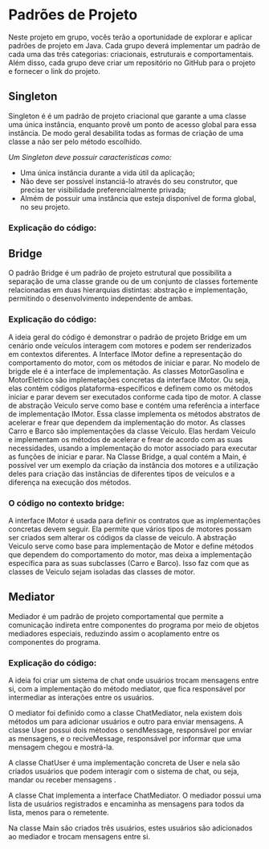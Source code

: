 # Padrões de Projeto
Neste projeto em grupo, vocês terão a oportunidade de explorar e aplicar padrões
de projeto em Java. Cada grupo deverá implementar um padrão de cada uma das
três categorias: criacionais, estruturais e comportamentais. Além disso, cada
grupo deve criar um repositório no GitHub para o projeto e fornecer o link do
projeto.

## Singleton
Singleton é é um padrão de projeto criacional que garante a uma classe uma única instância, enquanto provê um ponto de acesso global para essa instância. De modo geral desabilita todas as formas de criação de uma classe a não ser pelo método escolhido.

*Um Singleton deve possuir características como:*
- Uma única instância durante a vida útil da aplicação;
- Não deve ser possível instanciá-lo através do seu construtor, que precisa ter visibilidade preferencialmente privada;
- Almém de possuir uma instância que esteja disponível de forma global, no seu projeto.



### Explicação do código:

## Bridge
O padrão Bridge é um padrão de projeto estrutural que possibilita a separação de uma classe grande ou de um conjunto de classes fortemente relacionadas em duas hierarquias distintas: abstração e implementação, permitindo o desenvolvimento independente de ambas.

### Explicação do código:
A ideia geral do código é demonstrar o padrão de projeto Bridge em um cenário onde veículos interagem com motores e podem ser renderizados em  contextos diferentes.
A Interface IMotor define a representação do comportamento do motor, com os métodos de iniciar e parar. No modelo de brigde ele é a interface de implementação.
As classes MotorGasolina e MotorEletrico são implemetações concretas da interface IMotor. Ou seja, elas contém códigos plataforma-específicos e definem como os métodos iniciar e parar devem ser executados conforme cada tipo de motor.
A classe de abstração Veiculo serve como base e contém uma referência a interface de implementação IMotor. Essa classe implementa os métodos abstratos de acelerar e frear que dependem da implementação do motor.
As classes Carro e Barco são implementações da classe Veiculo. Elas herdam Veiculo e implementam os métodos de acelerar e frear de acordo com as suas necessidades, usando a implementação do motor associado para executar as funções de iniciar e parar.
Na Classe Bridge, a qual contém a Main, é possível ver um exemplo da criação da instância dos motores e a utilização deles para criação das instâncias de diferentes tipos de veículos e a diferença na execução dos métodos.

### O código no contexto bridge:
A interface IMotor é usada para definir os contratos que as implementações concretas devem seguir. Ela permite que vários tipos de motores possam ser criados sem alterar os códigos da classe de veículo.
A abstração Veiculo serve como base para implementação de Motor e define métodos que dependem do comportamento do motor, mas deixa a implementação específica para as suas subclasses (Carro e Barco). Isso faz com que as classes de Veiculo sejam isoladas das classes de motor. 

## Mediator
Mediador é um padrão de projeto comportamental que permite a comunicação indireta entre componentes do programa por meio de objetos mediadores especiais, reduzindo assim o acoplamento entre os componentes do programa.

### Explicação do código:
A ideia foi criar um sistema de chat onde usuários trocam mensagens entre si, com a implementação do método mediator, que fica responsável por intermediar as interações entre os usuários.

O mediator foi definido como a classe ChatMediator, nela existem dois métodos um para adicionar usuários e outro para enviar mensagens.
A classe User possui dois métodos o sendMessage, responsável por enviar as mensagens, e o reciveMessage, responsável por informar que uma mensagem chegou e mostrá-la.

A classe ChatUser é uma implementação concreta de User e nela são criados usuários que podem interagir com o sistema de chat, ou seja, mandar ou receber mensagens .

A classe Chat implementa a interface ChatMediator. O mediador possui uma lista de usuários registrados e encaminha as mensagens para todos da lista, menos para o remetente.

Na classe Main são criados três usuários, estes usuários são adicionados ao mediador e trocam mensagens entre si.
